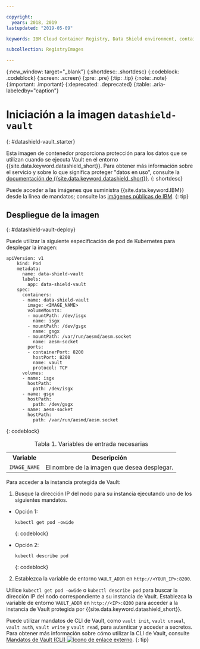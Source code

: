 ```yaml
---

copyright:
  years: 2018, 2019
lastupdated: "2019-05-09"

keywords: IBM Cloud Container Registry, Data Shield environment, container image, public image, vault image, data in use, memory encryption, intel sgx, fortanix,

subcollection: RegistryImages

---
```


{:new_window: target="_blank"}
{:shortdesc: .shortdesc}
{:codeblock: .codeblock}
{:screen: .screen}
{:pre: .pre}
{:tip: .tip}
{:note: .note}
{:important: .important}
{:deprecated: .deprecated}
{:table: .aria-labeledby="caption"}

# Iniciación a la imagen `datashield-vault`
{: #datashield-vault_starter}

Esta imagen de contenedor proporciona protección para los datos que se utilizan cuando se ejecuta Vault en el entorno {{site.data.keyword.datashield_short}}. Para obtener más información sobre el servicio y sobre lo que significa proteger "datos en uso", consulte la [documentación de {{site.data.keyword.datashield_short}}](/docs/services/data-shield?topic=data-shield-about#about).
{: shortdesc}

Puede acceder a las imágenes que suministra {{site.data.keyword.IBM}} desde la línea de mandatos; consulte las [imágenes públicas de IBM](/docs/services/Registry?topic=registry-public_images#public_images).
{: tip}


## Despliegue de la imagen
{: #datashield-vault-deploy}

Puede utilizar la siguiente especificación de pod de Kubernetes para desplegar la imagen:

```
apiVersion: v1
    kind: Pod
    metadata:
      name: data-shield-vault
      labels:
        app: data-shield-vault
    spec:
      containers:
      - name: data-shield-vault
        image: <IMAGE_NAME>
        volumeMounts:
        - mountPath: /dev/isgx
          name: isgx
        - mountPath: /dev/gsgx
          name: gsgx
        - mountPath: /var/run/aesmd/aesm.socket
          name: aesm-socket
        ports:
        - containerPort: 8200
          hostPort: 8200
          name: vault
          protocol: TCP
      volumes:
      - name: isgx
        hostPath:
          path: /dev/isgx
      - name: gsgx
        hostPath:
          path: /dev/gsgx
      - name: aesm-socket
        hostPath:
          path: /var/run/aesmd/aesm.socket
```
{: codeblock}

<table>
<caption>Tabla 1. Variables de entrada necesarias</caption>
  <tr>
    <th>Variable</th>
    <th>Descripción</th>
  </tr>
  <tr>
    <td><code>IMAGE_NAME</code></td>
    <td>El nombre de la imagen que desea desplegar.</td>
  </tr>
</table>

Para acceder a la instancia protegida de Vault:

1. Busque la dirección IP del nodo para su instancia ejecutando uno de los siguientes mandatos.

  * Opción 1:

    ```
    kubectl get pod -owide
    ```
    {: codeblock}

  * Opción 2:
    ```
    kubectl describe pod
    ```
    {: codeblock}

2. Establezca la variable de entorno `VAULT_ADDR` en `http://<YOUR_IP>:8200`.
  

Utilice `kubectl get pod -owide` o `kubectl describe pod` para buscar la dirección IP del nodo correspondiente a su instancia de Vault. Establezca la variable de entorno `VAULT_ADDR` en `http://<IP>:8200` para acceder a la instancia de Vault protegida por {{site.data.keyword.datashield_short}}.

Puede utilizar mandatos de CLI de Vault, como `vault init`, `vault unseal`, `vault auth`, `vault write` y `vault read`, para autenticar y acceder a secretos. Para obtener más información sobre cómo utilizar la CLI de Vault, consulte [Mandatos de Vault (CLI) ![Icono de enlace externo](../../../icons/launch-glyph.svg "Icono de enlace externo")](https://www.vaultproject.io/docs/commands/index.html).
{: tip}
